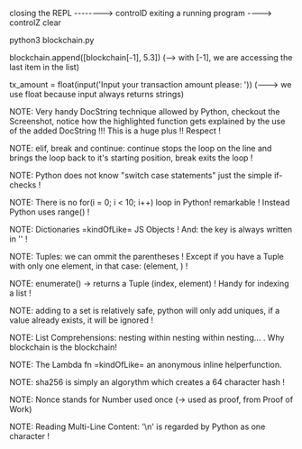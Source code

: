 closing the REPL --------> controlD
exiting a running program ----> controlZ 
clear

python3 blockchain.py

blockchain.append([blockchain[-1], 5.3])   (--> with [-1], we are accessing the last item in the list)

tx_amount = float(input('Input your transaction amount please: '))            (---> we use float because input always returns strings)

NOTE: Very handy DocString technique allowed by Python, checkout the Screenshot, notice how the highlighted function gets explained
by the use of the added DocString !!! This is a huge plus !! Respect !

NOTE: elif, break and continue: continue stops the loop on the line and brings the loop back to it's starting position, break exits the loop !

NOTE: Python does not know "switch case statements" just the simple if-checks !

NOTE: There is no for(i = 0; i < 10; i++) loop in Python! remarkable ! Instead Python uses range() !

NOTE: Dictionaries =kindOfLike= JS Objects ! And: the key is always written in '' !

NOTE: Tuples: we can ommit the parentheses ! Except if you have a Tuple with only one element, in that case:  (element, ) !

NOTE: enumerate() -> returns a Tuple (index, element) ! Handy for indexing a list !

NOTE: adding to a set is relatively safe, python will only add uniques, if a value already exists, it will be ignored !

NOTE: List Comprehensions: nesting within nesting within nesting... . Why blockchain is the blockchain! 

NOTE: The Lambda fn =kindOfLike= an anonymous inline helperfunction.

NOTE: sha256 is simply an algorythm which creates a 64 character hash !

NOTE: Nonce stands for Number used once (-> used as proof, from Proof of Work)

NOTE: Reading Multi-Line Content: '\n' is regarded by Python as one character !